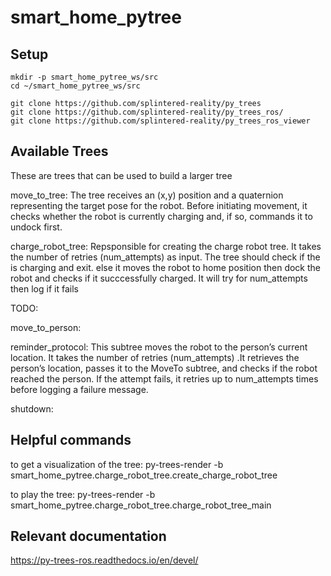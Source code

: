 # smart_home_pytree

## Setup

``` 
mkdir -p smart_home_pytree_ws/src
cd ~/smart_home_pytree_ws/src

git clone https://github.com/splintered-reality/py_trees
git clone https://github.com/splintered-reality/py_trees_ros/
git clone https://github.com/splintered-reality/py_trees_ros_viewer
```
## Available Trees
These are trees that can be used to build a larger tree

move_to_tree: The tree receives an (x,y) position and a quaternion representing the target pose for the robot. Before initiating movement, it checks whether the robot is currently charging and, if so, commands it to undock first.

charge_robot_tree: Repsponsible for creating the charge robot tree. It takes the number of retries (num_attempts) as input. The tree should check if the is charging and exit. else it moves the robot to home position then dock the robot and checks if it succcessfully charged. It will try for num_attempts then log if it fails

TODO:

move_to_person: 

reminder_protocol: This subtree moves the robot to the person’s current location. It takes the number of retries (num_attempts) .It retrieves the person’s location, passes it to the MoveTo subtree, and checks if the robot reached the person. If the attempt fails, it retries up to num_attempts times before logging a failure message.

shutdown: 

## Helpful commands

to get a visualization of the tree:
py-trees-render -b smart_home_pytree.charge_robot_tree.create_charge_robot_tree

to play the tree:
py-trees-render -b smart_home_pytree.charge_robot_tree.charge_robot_tree_main




## Relevant documentation

https://py-trees-ros.readthedocs.io/en/devel/